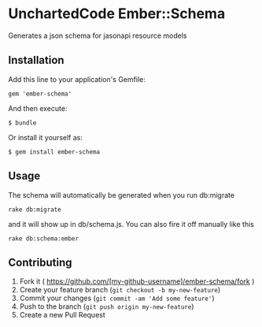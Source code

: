 # UnchartedCode Ember::Schema

Generates a json schema for jasonapi resource models

## Installation

Add this line to your application's Gemfile:

    gem 'ember-schema'

And then execute:

    $ bundle

Or install it yourself as:

    $ gem install ember-schema

## Usage

The schema will automatically be generated when you run db:migrate

```
rake db:migrate
```

and it will show up in db/schema.js. You can also fire it off manually like this

```
rake db:schema:ember
```

## Contributing

1. Fork it ( https://github.com/[my-github-username]/ember-schema/fork )
2. Create your feature branch (`git checkout -b my-new-feature`)
3. Commit your changes (`git commit -am 'Add some feature'`)
4. Push to the branch (`git push origin my-new-feature`)
5. Create a new Pull Request
